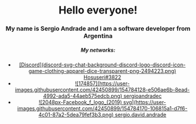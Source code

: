 <div align="center">
  <h1>Hello <b>everyone</b>!</h1>
  <h3>My name is Sergio Andrade and I am a software developer from Argentina </h3>
  
  <h5>My networks:</h5>
  <ul>
    <li>
      <a href="discordapp.com/users/Hosuseri#3822”">
      [Discord](discord-svg-chat-background-discord-logo-discord-icon-game-clothing-apparel-dice-transparent-png-2494223.png)
      Hosuseri#3822
      </a>
    </li>
    <li>
      <a href="https://www.linkedin.com/in/sergiodandradec/">
        ![174857](https://user-images.githubusercontent.com/42450899/154784128-e506ae6b-8ead-4992-ada5-44aeb575edcb.png)
        sergioandradec
      </a>
    </li>
    <li>
      <a href="https://www.facebook.com/sergio.david.andrade/">
        ![2048px-Facebook_f_logo_(2019) svg](https://user-images.githubusercontent.com/42450899/154784170-106815a1-d7f6-4c01-87a2-5dea79fef3b3.png)
        sergio.david.andrade
      </a>
    </li>
  <ul>    
</div>
